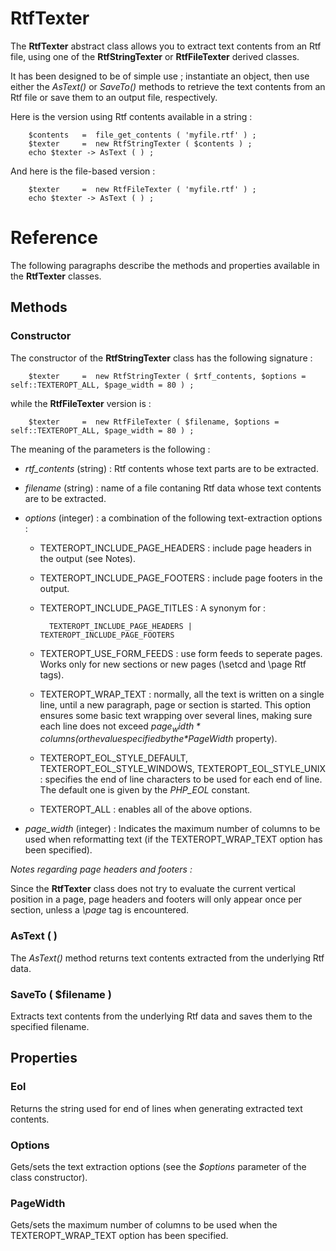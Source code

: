 # RtfTexter #

The **RtfTexter** abstract class allows you to extract text contents from an Rtf file, using one of the **RtfStringTexter** or **RtfFileTexter** derived classes.

It has been designed to be of simple use ; instantiate an object, then use either the *AsText()* or *SaveTo()* methods to retrieve the text contents from an Rtf file or save them to an output file, respectively.

Here is the version using Rtf contents available in a string :

		$contents 	=  file_get_contents ( 'myfile.rtf' ) ;
		$texter 	=  new RtfStringTexter ( $contents ) ;
		echo $texter -> AsText ( ) ;

And here is the file-based version :

		$texter 	=  new RtfFileTexter ( 'myfile.rtf' ) ;
		echo $texter -> AsText ( ) ;

# Reference # 

The following paragraphs describe the methods and properties available in the **RtfTexter** classes.

## Methods ##

### Constructor ###

The constructor of the **RtfStringTexter** class has the following signature :

		$texter		=  new RtfStringTexter ( $rtf_contents, $options = self::TEXTEROPT_ALL, $page_width = 80 ) ;

while the **RtfFileTexter** version is :

		$texter		=  new RtfFileTexter ( $filename, $options = self::TEXTEROPT_ALL, $page_width = 80 ) ;

The meaning of the parameters is the following :

- *rtf_contents* (string) : Rtf contents whose text parts are to be extracted.
- *filename* (string) : name of a file contaning Rtf data whose text contents are to be extracted.
- *options* (integer) : a combination of the following text-extraction options :
	- TEXTEROPT\_INCLUDE\_PAGE\_HEADERS : include page headers in the output (see Notes).

	- TEXTEROPT\_INCLUDE\_PAGE\_FOOTERS : include page footers in the output.

	- TEXTEROPT\_INCLUDE\_PAGE\_TITLES : A synonym for :
 
			TEXTEROPT_INCLUDE_PAGE_HEADERS | TEXTEROPT_INCLUDE_PAGE_FOOTERS

	- TEXTEROPT\_USE\_FORM\_FEEDS :	use form feeds to seperate pages. Works only for new sections or new pages (\\setcd and \\page Rtf tags).

	- TEXTEROPT\_WRAP\_TEXT : normally, all the text is written on a single line, until a new paragraph, page or section is started. This option ensures some basic text wrapping over several lines, making sure each line does not exceed *$page_width* columns (or the value specified by the *$PageWidth* property).

	- TEXTEROPT\_EOL\_STYLE\_DEFAULT, TEXTEROPT\_EOL\_STYLE\_WINDOWS, TEXTEROPT\_EOL\_STYLE\_UNIX : specifies the end of line characters to be used for each end of line. The default one is given by the *PHP_EOL* constant.

	- TEXTEROPT\_ALL : enables all of the above options.

- *page_width* (integer) : Indicates the maximum number of columns to be used when reformatting text (if the TEXTEROPT\_WRAP\_TEXT option has been specified).
 
*Notes regarding page headers and footers :*

Since the **RtfTexter** class does not try to evaluate the current vertical position in a page,  page headers and footers will only appear once per section, unless a *\\page* tag is encountered.

### AsText ( ) ###

The *AsText()* method returns text contents extracted from the underlying Rtf data.


### SaveTo ( $filename ) ###

Extracts text contents from the underlying Rtf data and saves them to the specified filename.

## Properties ##

### Eol ###

Returns the string used for end of lines when generating extracted text contents.

### Options ###

Gets/sets the text extraction options (see the *$options* parameter of the class constructor).


### PageWidth ###

Gets/sets the maximum number of columns to be used when the TEXTEROPT\_WRAP\_TEXT option has been specified.

